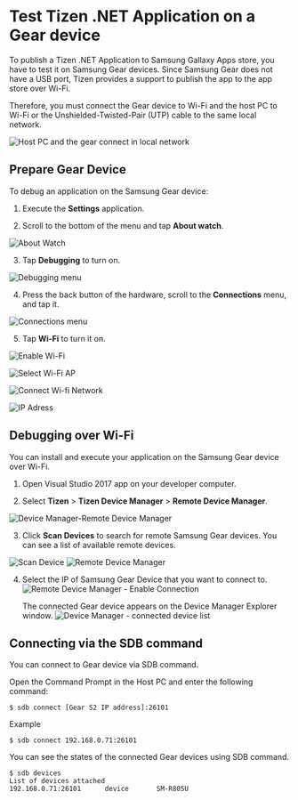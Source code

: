 # Test Tizen .NET Application on a Gear device

To publish a Tizen .NET Application to Samsung Gallaxy Apps store, you have to test it on Samsung Gear devices.
Since Samsung Gear does not have a USB port, Tizen provides a support to publish the app to the app store over Wi-Fi.

Therefore, you must connect the Gear device to Wi-Fi and the host PC to Wi-Fi or the Unshielded-Twisted-Pair (UTP) cable to the same local network.

![Host PC and the gear connect in local network](media/gear_wifi_connect.png)

## Prepare Gear Device

To debug an application on the Samsung Gear device:

1. Execute the **Settings** application.

2. Scroll to the bottom of the menu and tap **About watch**.

![About Watch](media/testing_your_app_on_gear1.png)

3. Tap **Debugging** to turn on.

![Debugging menu](media/testing_your_app_on_gear2.png)

4. Press the back button of the hardware, scroll to the **Connections**  menu, and tap it.

![Connections menu](media/testing_your_app_on_gear3.png)

5. Tap **Wi-Fi** to turn it on.

![Enable Wi-Fi](media/testing_your_app_on_gear4.png)

![Select Wi-Fi AP](media/testing_your_app_on_gear5.png)

![Connect Wi-fi Network](media/testing_your_app_on_gear6.png)

![IP Adress](media/testing_your_app_on_gear7.png)

## Debugging over Wi-Fi

You can install and execute your application on the Samsung Gear device over Wi-Fi.

1. Open Visual Studio 2017 app on your developer computer.

2. Select **Tizen** > **Tizen Device Manager** > **Remote Device Manager**.

![Device Manager-Remote Device Manager](media/testing_your_app_on_gear8.png)

3. Click **Scan Devices** to search for remote Samsung Gear devices. You can see a list of available remote devices.

![Scan Device](media/testing_your_app_on_gear9.png)
![Remote Device Manager](media/testing_your_app_on_gear10.png)

4. Select the IP of Samsung Gear Device that you want to connect to.
![Remote Device Manager - Enable Connection](media/testing_your_app_on_gear11.png)

    The connected Gear device appears on the Device Manager Explorer window.
    ![Device Manager - connected device list](media/testing_your_app_on_gear12.png)

## Connecting via the SDB command

You can connect to Gear device via SDB command.

Open the Command Prompt in the Host PC and enter the following command:

```
$ sdb connect [Gear S2 IP address]:26101
```

Example

```
$ sdb connect 192.168.0.71:26101
```
	

You can see the states of the connected Gear devices using SDB command.

```
$ sdb devices
List of devices attached
192.168.0.71:26101      device       SM-R805U
```
